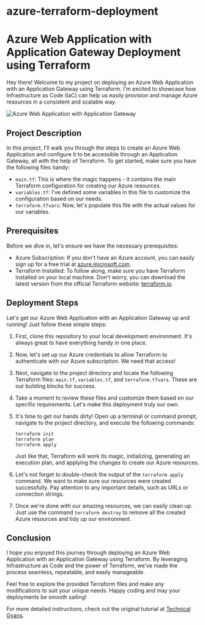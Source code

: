 # azure-terraform-deployment


# Azure Web Application with Application Gateway Deployment using Terraform

Hey there! Welcome to my project on deploying an Azure Web Application with an Application Gateway using Terraform. I'm excited to showcase how Infrastructure as Code (IaC) can help us easily provision and manage Azure resources in a consistent and scalable way.

![Azure Web Application with Application Gateway](https://www.technicalgyans.com/wp-content/uploads/2023/05/terra-1536x557.png)


## Project Description

In this project, I'll walk you through the steps to create an Azure Web Application and configure it to be accessible through an Application Gateway, all with the help of Terraform. To get started, make sure you have the following files handy:

- `main.tf`: This is where the magic happens - it contains the main Terraform configuration for creating our Azure resources.
- `variables.tf`: I've defined some variables in this file to customize the configuration based on our needs.
- `terraform.tfvars`: Now, let's populate this file with the actual values for our variables.

## Prerequisites

Before we dive in, let's ensure we have the necessary prerequisites:

- Azure Subscription: If you don't have an Azure account, you can easily sign up for a free trial at [azure.microsoft.com](https://azure.microsoft.com).
- Terraform Installed: To follow along, make sure you have Terraform installed on your local machine. Don't worry, you can download the latest version from the official Terraform website: [terraform.io](https://terraform.io).

## Deployment Steps

Let's get our Azure Web Application with an Application Gateway up and running! Just follow these simple steps:

1. First, clone this repository to your local development environment. It's always great to have everything handy in one place.

2. Now, let's set up our Azure credentials to allow Terraform to authenticate with our Azure subscription. We need that access!

3. Next, navigate to the project directory and locate the following Terraform files: `main.tf`, `variables.tf`, and `terraform.tfvars`. These are our building blocks for success.

4. Take a moment to review these files and customize them based on our specific requirements. Let's make this deployment truly our own.

5. It's time to get our hands dirty! Open up a terminal or command prompt, navigate to the project directory, and execute the following commands:

   ```shell
   terraform init
   terraform plan
   terraform apply
   ```

   Just like that, Terraform will work its magic, initializing, generating an execution plan, and applying the changes to create our Azure resources.

6. Let's not forget to double-check the output of the `terraform apply` command. We want to make sure our resources were created successfully. Pay attention to any important details, such as URLs or connection strings.

7. Once we're done with our amazing resources, we can easily clean up. Just use the command `terraform destroy` to remove all the created Azure resources and tidy up our environment.

## Conclusion

I hope you enjoyed this journey through deploying an Azure Web Application with an Application Gateway using Terraform. By leveraging Infrastructure as Code and the power of Terraform, we've made the process seamless, repeatable, and easily manageable.

Feel free to explore the provided Terraform files and make any modifications to suit your unique needs. Happy coding and may your deployments be smooth sailing!

For more detailed instructions, check out the original tutorial at [Technical Gyans](https://www.technicalgyans.com/2023/05/create-azure-web-application-with-app-gateway-using-terraform/).